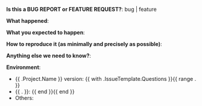 <!-- This form is for bug reports and feature requests ONLY!

If you're looking for help check out [our support guidelines](/SUPPORT.md){{ with .SupportLinks.Troubleshooting }} and the [troubleshooting guide]({{ . }}).{{ else }}.{{ end }}
-->

**Is this a BUG REPORT or FEATURE REQUEST?**:
bug | feature


**What happened**:

**What you expected to happen**:

**How to reproduce it (as minimally and precisely as possible)**:


**Anything else we need to know?**:

**Environment**:
- {{ .Project.Name }} version:  {{ with .IssueTemplate.Questions }}{{ range . }}
- {{ . }}:  {{ end }}{{ end }}
- Others:
